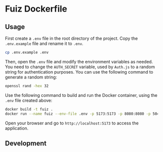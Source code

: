 # Fuiz Dockerfile

## Usage

First create a `.env` file in the root directory of the project. 
Copy the `.env.example` file and rename it to `.env`.

```bash
cp .env.example .env
```

Then, open the `.env` file and modify the environment variables as needed.
You need to change the `AUTH_SECRET` variable, used by `Auth.js` to a random string for authentication purposes.
You can use the following command to generate a random string:

```bash
openssl rand -hex 32
```

Use the following command to build and run the Docker container, using the `.env` file created above:

```bash
docker build -t fuiz .
docker run --name fuiz --env-file .env -p 5173:5173 -p 8080:8080 -p 5040:5040 fuiz
```

Open your browser and go to `http://localhost:5173` to access the application.

## Development

